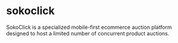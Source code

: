 # sokoclick
SokoClick is a specialized mobile-first ecommerce auction platform designed to host a limited  number of concurrent product auctions. 
